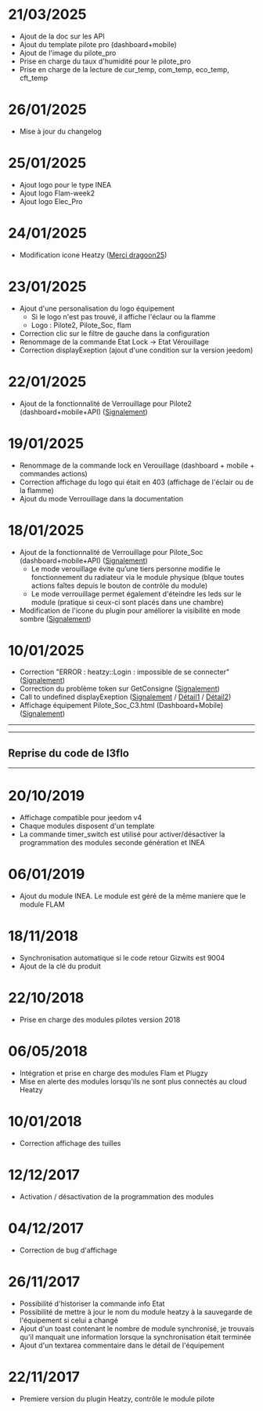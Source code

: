 # 21/03/2025

- Ajout de la doc sur les API
- Ajout du template pilote pro (dashboard+mobile)
- Ajout de l'image du pilote_pro
- Prise en charge du taux d'humidité pour le pilote_pro
- Prise en charge de la lecture de cur_temp, com_temp, eco_temp, cft_temp

# 26/01/2025

- Mise à jour du changelog
  
# 25/01/2025

- Ajout logo pour le type INEA
- Ajout logo Flam-week2
- Ajout logo Elec_Pro

# 24/01/2025

- Modification icone Heatzy ([Merci dragoon25](https://community.jeedom.com/u/dragoon25/summary))

# 23/01/2025

- Ajout d'une personalisation du logo équipement
  - Si le logo n'est pas trouvé, il affiche l'éclaur ou la flamme
  - Logo : Pilote2, Pilote_Soc, flam
- Correction clic sur le filtre de gauche dans la configuration
- Renommage de la commande Etat Lock -> Etat Vérouillage
- Correction displayExeption (ajout d'une condition sur la version jeedom) 

# 22/01/2025

- Ajout de la fonctionnalité de Verrouillage pour Pilote2 (dashboard+mobile+API) ([Signalement](https://community.jeedom.com/t/resurrection-du-plugin-heatzy-mise-a-jour/136824/2?u=bodbod))

# 19/01/2025

- Renommage de la commande lock en Verouillage (dashboard + mobile + commandes actions)
- Correction affichage du logo qui était en 403 (affichage de l'éclair ou de la flamme)
- Ajout du mode Verrouillage dans la documentation
  
# 18/01/2025

- Ajout de la fonctionnalité de Verrouillage pour Pilote_Soc (dashboard+mobile+API) ([Signalement](https://community.jeedom.com/t/plugin-tiers-heatzy/54291/5?u=bodbod))
  - Le mode verouillage évite qu’une tiers personne modifie le fonctionnement du radiateur via le module physique (blque toutes actions faîtes depuis le bouton de contrôle du module)
  - Le mode verrouillage permet également d'éteindre les leds sur le module (pratique si ceux-ci sont placés dans une chambre)
- Modification de l'icone du plugin pour améliorer la visibilité en mode sombre ([Signalement](https://community.jeedom.com/t/plugin-tiers-heatzy/54291/3?u=bodbod))

# 10/01/2025

- Correction "ERROR : heatzy::Login : impossible de se connecter" ([Signalement](https://community.jeedom.com/t/error-heatzy-login-impossible-de-se-connecter/129877))
- Correction du problème token sur GetConsigne ([Signalement](https://community.jeedom.com/t/probleme-token-depuis-le-passage-a-2024/118282))
- Call to undefined displayExeption ([Signalement](https://community.jeedom.com/t/lors-de-la-synchronisation-erreur-500-internal-server-error/134687/3?u=bodbod) / [Détail1](https://community.jeedom.com/t/correction-ajax-displayexeption-e-a-remplacer-par-displayexception-e-et-doc-absente-en-beta/105525) / [Détail2](https://community.jeedom.com/t/correction-ajax-displayexeption-e-a-remplacer-par-displayexception-e/105523))
- Affichage équipement Pilote_Soc_C3.html (Dashboard+Mobile) ([Signalement](https://community.jeedom.com/t/affichage-equipement/95357/4?u=bodbod))



---
---
Reprise du code de l3flo
---
---



# 20/10/2019

- Affichage compatible pour jeedom v4
- Chaque modules disposent d'un template
- La commande timer_switch est utilisé pour activer/désactiver la programmation des modules seconde génération et INEA
  
# 06/01/2019

- Ajout du module INEA. Le module est géré de la même maniere que le module FLAM

# 18/11/2018

- Synchronisation automatique si le code retour Gizwits est 9004
- Ajout de la clé du produit

# 22/10/2018

- Prise en charge des modules pilotes version 2018

# 06/05/2018

- Intégration et prise en charge des modules Flam et Plugzy
- Mise en alerte des modules lorsqu'ils ne sont plus connectés au cloud Heatzy

# 10/01/2018

- Correction affichage des tuilles

# 12/12/2017

- Activation / désactivation de la programmation des modules

# 04/12/2017

- Correction de bug d'affichage

# 26/11/2017

- Possibilité d'historiser la commande info Etat
- Possibilité de mettre à jour le nom du module heatzy à la sauvegarde de l'équipement si celui a changé
- Ajout d'un toast contenant le nombre de module synchronisé, je trouvais qu'il manquait une information lorsque la synchronisation était terminée
- Ajout d'un textarea commentaire dans le détail de l'équipement

# 22/11/2017

- Premiere version du plugin Heatzy, contrôle le module pilote
